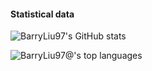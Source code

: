 
#### Statistical data

![`BarryLiu97`'s GitHub stats](https://github-readme-stats.vercel.app/api?username=BarryLiu97&theme=cobalt&hide_title=true&show_icons=true&include_all_commits=true&count_private=true)

![`BarryLiu97@`'s top languages](https://github-readme-stats.vercel.app/api/top-langs/?username=BarryLiu97&theme=cobalt&hide_title=true&layout=compact&langs_count=10&hide=html,javascript,css)

